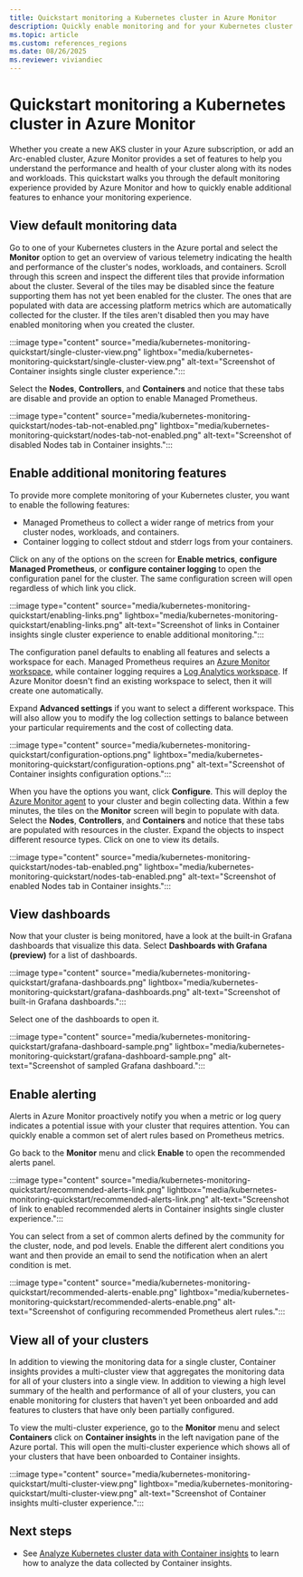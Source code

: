 ```yaml
---
title: Quickstart monitoring a Kubernetes cluster in Azure Monitor
description: Quickly enable monitoring and for your Kubernetes cluster with Azure Monitor using the Azure portal.
ms.topic: article
ms.custom: references_regions
ms.date: 08/26/2025
ms.reviewer: viviandiec
---
```


# Quickstart monitoring a Kubernetes cluster in Azure Monitor
Whether you create a new AKS cluster in your Azure subscription, or add an Arc-enabled cluster, Azure Monitor provides a set of features to help you understand the performance and health of your cluster along with its nodes and workloads. This quickstart walks you through the default monitoring experience provided by Azure Monitor and how to quickly enable additional features to enhance your monitoring experience. 


## View default monitoring data
Go to one of your Kubernetes clusters in the Azure portal and select the **Monitor** option to get an overview of various telemetry indicating the health and performance of the cluster's nodes, workloads, and containers. Scroll through this screen and inspect the different tiles that provide information about the cluster. Several of the tiles may be disabled since the feature supporting them has not yet been enabled for the cluster. The ones that are populated with data are accessing platform metrics which are automatically collected for the cluster. If the tiles aren't disabled then you may have enabled monitoring when you created the cluster.

:::image type="content" source="media/kubernetes-monitoring-quickstart/single-cluster-view.png" lightbox="media/kubernetes-monitoring-quickstart/single-cluster-view.png" alt-text="Screenshot of Container insights single cluster experience.":::

Select the **Nodes**, **Controllers**, and **Containers** and notice that these tabs are disable and provide an option to enable Managed Prometheus. 

:::image type="content" source="media/kubernetes-monitoring-quickstart/nodes-tab-not-enabled.png" lightbox="media/kubernetes-monitoring-quickstart/nodes-tab-not-enabled.png" alt-text="Screenshot of disabled Nodes tab in Container insights.":::

## Enable additional monitoring features
To provide more complete monitoring of your Kubernetes cluster, you want to enable the following features:

- Managed Prometheus to collect a wider range of metrics from your cluster nodes, workloads, and containers.
- Container logging to collect stdout and stderr logs from your containers.

Click on any of the options on the screen for **Enable metrics**, **configure Managed Prometheus**, or **configure container logging** to open the configuration panel for the cluster. The same configuration screen will open regardless of which link you click.

:::image type="content" source="media/kubernetes-monitoring-quickstart/enabling-links.png" lightbox="media/kubernetes-monitoring-quickstart/enabling-links.png" alt-text="Screenshot of links in Container insights single cluster experience to enable additional monitoring.":::

The configuration panel defaults to enabling all features and selects a workspace for each. Managed Prometheus requires an [Azure Monitor workspace](../metrics/azure-monitor-workspace-overview.md), while container logging requires a [Log Analytics workspace](../logs/log-analytics-workspace-overview.md). If Azure Monitor doesn't find an existing workspace to select, then it will create one automatically.

Expand **Advanced settings** if you want to select a different workspace.  This will also allow you to modify the log collection settings to balance between your particular requirements and the cost of collecting data. 

:::image type="content" source="media/kubernetes-monitoring-quickstart/configuration-options.png" lightbox="media/kubernetes-monitoring-quickstart/configuration-options.png" alt-text="Screenshot of Container insights configuration options.":::

When you have the options you want, click **Configure**. This will deploy the [Azure Monitor agent](../agents/azure-monitor-agent-overview.md) to your cluster and begin collecting data. Within a few minutes, the tiles on the **Monitor** screen will begin to populate with data. Select the **Nodes**, **Controllers**, and **Containers** and notice that these tabs are populated with resources in the cluster. Expand the objects to inspect different resource types. Click on one to view its details.

:::image type="content" source="media/kubernetes-monitoring-quickstart/nodes-tab-enabled.png" lightbox="media/kubernetes-monitoring-quickstart/nodes-tab-enabled.png" alt-text="Screenshot of enabled Nodes tab in Container insights.":::

## View dashboards
Now that your cluster is being monitored, have a look at the built-in Grafana dashboards that visualize this data. Select **Dashboards with Grafana (preview)** for a list of dashboards. 

:::image type="content" source="media/kubernetes-monitoring-quickstart/grafana-dashboards.png" lightbox="media/kubernetes-monitoring-quickstart/grafana-dashboards.png" alt-text="Screenshot of built-in Grafana dashboards.":::

Select one of the dashboards to open it.

:::image type="content" source="media/kubernetes-monitoring-quickstart/grafana-dashboard-sample.png" lightbox="media/kubernetes-monitoring-quickstart/grafana-dashboard-sample.png" alt-text="Screenshot of sampled Grafana dashboard.":::

## Enable alerting
Alerts in Azure Monitor proactively notify you when a metric or log query indicates a potential issue with your cluster that requires attention. You can quickly enable a common set of alert rules based on Prometheus metrics. 

Go back to the **Monitor** menu and click **Enable** to open the recommended alerts panel. 

:::image type="content" source="media/kubernetes-monitoring-quickstart/recommended-alerts-link.png" lightbox="media/kubernetes-monitoring-quickstart/recommended-alerts-link.png" alt-text="Screenshot of link to enabled recommended alerts in Container insights single cluster experience.":::

You can select from a set of common alerts defined by the community for the cluster, node, and pod levels. Enable the different alert conditions you want and then provide an email to send the notification when an alert condition is met.

:::image type="content" source="media/kubernetes-monitoring-quickstart/recommended-alerts-enable.png" lightbox="media/kubernetes-monitoring-quickstart/recommended-alerts-enable.png" alt-text="Screenshot of configuring recommended Prometheus alert rules.":::

## View all of your clusters
In addition to viewing the monitoring data for a single cluster, Container insights provides a multi-cluster view that aggregates the monitoring data for all of your clusters into a single view. In addition to viewing a high level summary of the health and performance of all of your clusters, you can enable monitoring for clusters that haven't yet been onboarded and add features to clusters that have only been partially configured.

To view the multi-cluster experience, go to the **Monitor** menu and select **Containers** click on **Container insights** in the left navigation pane of the Azure portal. This will open the multi-cluster experience which shows all of your clusters that have been onboarded to Container insights.

:::image type="content" source="media/kubernetes-monitoring-quickstart/multi-cluster-view.png" lightbox="media/kubernetes-monitoring-quickstart/multi-cluster-view.png" alt-text="Screenshot of Container insights multi-cluster experience.":::

## Next steps

- See [Analyze Kubernetes cluster data with Container insights](kubernetes-monitoring-enable.md) to learn how to analyze the data collected by Container insights.






